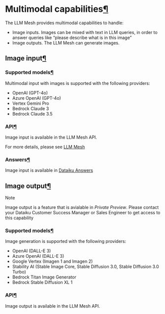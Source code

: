 Multimodal capabilities[¶](#multimodal-capabilities "Permalink to this heading")
================================================================================


The LLM Mesh provides multimodal capabilities to handle:


* Image inputs. Images can be mixed with text in LLM queries, in order to answer queries like “please describe what is in this image”
* Image outputs. The LLM Mesh can generate images.



Image input[¶](#image-input "Permalink to this heading")
--------------------------------------------------------



### Supported models[¶](#supported-models "Permalink to this heading")


Multimodal input with images is supported with the following providers:


* OpenAI (GPT\-4o)
* Azure OpenAI (GPT\-4o)
* Vertex Gemini Pro
* Bedrock Claude 3
* Bedrock Claude 3\.5




### API[¶](#api "Permalink to this heading")


Image input is available in the LLM Mesh API.


For more details, please see [LLM Mesh](https://developer.dataiku.com/latest/concepts-and-examples/llm-mesh.html "(in Developer Guide)")




### Answers[¶](#answers "Permalink to this heading")


Image input is available in [Dataiku Answers](answers.html)





Image output[¶](#image-output "Permalink to this heading")
----------------------------------------------------------



Note


Image output is a feature that is avialable in *Private Preview*. Please contact your Dataiku Customer Success Manager or Sales Engineer to get access to this
capability




### Supported models[¶](#id1 "Permalink to this heading")


Image generation is supported with the following providers:


* OpenAI (DALL\-E 3\)
* Azure OpenAI (DALL\-E 3\)
* Google Vertex (Imagen 1 and Imagen 2\)
* Stability AI (Stable Image Core, Stable Diffusion 3\.0, Stable Diffusion 3\.0 Turbo)
* Bedrock Titan Image Generator
* Bedrock Stable Diffusion XL 1




### API[¶](#id2 "Permalink to this heading")


Image output is available in the LLM Mesh API.